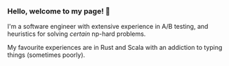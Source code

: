 ### Hello, welcome to my page! :rocket:

I'm a software engineer with extensive experience in A/B testing, and heuristics for solving _certain_ np-hard problems.

My favourite experiences are in Rust and Scala with an addiction to typing things (sometimes poorly).
<!--
**lukecollier/lukecollier** is a ✨ _special_ ✨ repository because its `README.md` (this file) appears on your GitHub profile.

Here are some ideas to get you started:

- 🔭 I’m currently working on ...
- 🌱 I’m currently learning ...
- 👯 I’m looking to collaborate on ...
- 🤔 I’m looking for help with ...
- 💬 Ask me about ...
- 📫 How to reach me: ...
- 😄 Pronouns: ...
- ⚡ Fun fact: ...
-->
